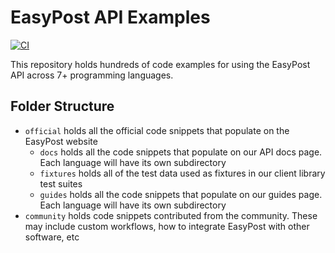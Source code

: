 # EasyPost API Examples

[![CI](https://github.com/EasyPost/examples/workflows/CI/badge.svg)](https://github.com/EasyPost/examples/actions?query=workflow%3ACI)

This repository holds hundreds of code examples for using the EasyPost API across 7+ programming languages.

## Folder Structure

- `official` holds all the official code snippets that populate on the EasyPost website
  - `docs` holds all the code snippets that populate on our API docs page. Each language will have its own subdirectory
  - `fixtures` holds all of the test data used as fixtures in our client library test suites
  - `guides` holds all the code snippets that populate on our guides page. Each language will have its own subdirectory
- `community` holds code snippets contributed from the community. These may include custom workflows, how to integrate EasyPost with other software, etc
